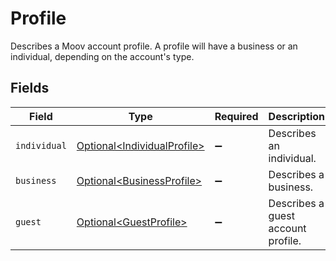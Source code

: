 # Profile

Describes a Moov account profile. A profile will have a business or an individual, depending on the account's type.


## Fields

| Field                                                                        | Type                                                                         | Required                                                                     | Description                                                                  |
| ---------------------------------------------------------------------------- | ---------------------------------------------------------------------------- | ---------------------------------------------------------------------------- | ---------------------------------------------------------------------------- |
| `individual`                                                                 | [Optional\<IndividualProfile>](../../models/components/IndividualProfile.md) | :heavy_minus_sign:                                                           | Describes an individual.                                                     |
| `business`                                                                   | [Optional\<BusinessProfile>](../../models/components/BusinessProfile.md)     | :heavy_minus_sign:                                                           | Describes a business.                                                        |
| `guest`                                                                      | [Optional\<GuestProfile>](../../models/components/GuestProfile.md)           | :heavy_minus_sign:                                                           | Describes a guest account profile.                                           |
